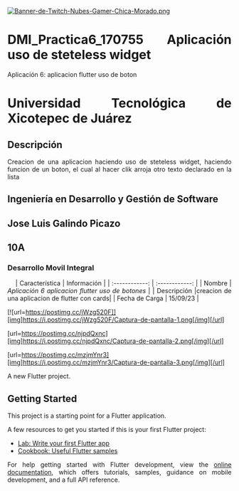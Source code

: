 [![Banner-de-Twitch-Nubes-Gamer-Chica-Morado.png](https://i.postimg.cc/15q3LFXF/Banner-de-Twitch-Nubes-Gamer-Chica-Morado.png)](https://postimg.cc/MvzwBvyZ)

<div align="Justify">

# DMI_Practica6_170755 Aplicación uso de steteless widget
Aplicación 6: aplicacion flutter uso de boton
# Universidad Tecnológica de Xicotepec de Juárez
## Descripción
Creacion de una aplicacion haciendo uso de steteless widget, haciendo funcion de un boton, el cual al hacer clik arroja otro texto declarado en la lista
## Ingeniería en Desarrollo y Gestión de Software
## Jose Luis Galindo Picazo
## 10A
### Desarrollo Movil Integral

&nbsp;
&nbsp;
|  Característica |  Información |
| :------------: | :------------: |
| Nombre | **Aplicación 6* aplicacion flutter uso de botones* |
| Descripción  |creacion de una aplicacion de flutter con cards|
|  Fecha de Carga | 15/09/23  |

[![url=https://postimg.cc/jWzg520F]][img]https://i.postimg.cc/jWzg520F/Captura-de-pantalla-1.png[/img][/url]

[url=https://postimg.cc/njpdQxnc][img]https://i.postimg.cc/njpdQxnc/Captura-de-pantalla-2.png[/img][/url]

[url=https://postimg.cc/mzjmYnr3][img]https://i.postimg.cc/mzjmYnr3/Captura-de-pantalla-3.png[/img][/url]

A new Flutter project.

## Getting Started

This project is a starting point for a Flutter application.

A few resources to get you started if this is your first Flutter project:

- [Lab: Write your first Flutter app](https://docs.flutter.dev/get-started/codelab)
- [Cookbook: Useful Flutter samples](https://docs.flutter.dev/cookbook)

For help getting started with Flutter development, view the
[online documentation](https://docs.flutter.dev/), which offers tutorials,
samples, guidance on mobile development, and a full API reference.
